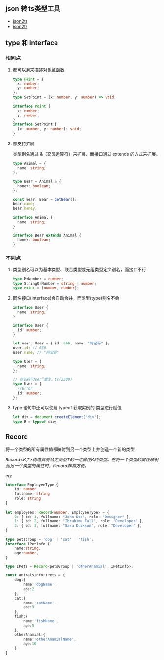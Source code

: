 ## json 转 ts类型工具 
- [json2ts](https://mrpandaliu.github.io/json-to-ts)
- [json2ts](http://json2ts.com/)


## type 和 interface

### 相同点

1. 都可以用来描述对象或函数

   ```ts
   type Point = {
     x: number;
     y: number;
   };
   type SetPoint = (x: number, y: number) => void;

   interface Point {
     x: number;
     y: number;
   }
   interface SetPoint {
     (x: number, y: number): void;
   }
   ```

2. 都支持扩展

   类型别名通过 &（交叉运算符）来扩展，而接口通过 extends 的方式来扩展。

   ```ts
   type Animal = {
     name: string;
   };

   type Bear = Animal & {
     honey: boolean;
   };

   const bear: Bear = getBear();
   bear.name;
   bear.honey;

   interface Animal {
     name: string;
   }

   interface Bear extends Animal {
     honey: boolean;
   }
   ```

### 不同点

1. 类型别名可以为基本类型、联合类型或元组类型定义别名，而接口不行
   ```ts
   type MyNumber = number;
   type StringOrNumber = string | number;
   type Point = [number, number];
   ```
2. 同名接口(interface)会自动合并，而类型(type)别名不会

   ```ts
   interface User {
     name: string;
   }

   interface User {
     id: number;
   }

   let user: User = { id: 666, name: "阿宝哥" };
   user.id; // 666
   user.name; // "阿宝哥"

   type User = {
     name: string;
   };

   // 标识符“User”重复。ts(2300)
   type User = {
     //Error
     id: number;
   };
   ```

3. type 语句中还可以使用 typeof 获取实例的 类型进行赋值
   ```ts
   let div = document.createElement("div");
   type B = typeof div;
   ```

## Record 
将一个类型的所有属性值都映射到另一个类型上并创造一个新的类型

*Record<K,T>构造具有给定类型T的一组属性K的类型。在将一个类型的属性映射到另一个类型的属性时，Record非常方便。*

eg:
```ts
interface EmployeeType {
    id: number
    fullname: string
    role: string
}
 
let employees: Record<number, EmployeeType> = {
    0: { id: 1, fullname: "John Doe", role: "Designer" },
    1: { id: 2, fullname: "Ibrahima Fall", role: "Developer" },
    2: { id: 3, fullname: "Sara Duckson", role: "Developer" },
}
```
```ts
type petsGroup = 'dog' | 'cat' | 'fish';
interface IPetInfo {
    name:string,
    age:number,
}

type IPets = Record<petsGroup | 'otherAnamial', IPetInfo>;

const animalsInfo:IPets = {
    dog:{
        name:'dogName',
        age:2
    },
    cat:{
        name:'catName',
        age:3
    },
    fish:{
        name:'fishName',
        age:5
    },
    otherAnamial:{
        name:'otherAnamialName',
        age:10
    }
}
```
